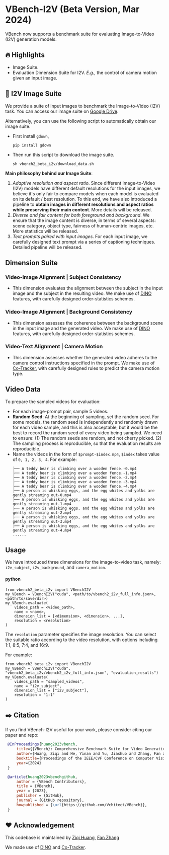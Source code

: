 # VBench-I2V (Beta Version, Mar 2024)

VBench now supports a benchmark suite for evaluating Image-to-Video (I2V) generation models.

## :fire: Highlights
- Image Suite.
- Evaluation Dimension Suite for I2V. *E.g.*, the control of camera motion given an input image.

## :bookmark_tabs: I2V Image Suite
We provide a suite of input images to benchmark the Image-to-Video (I2V) task.
You can access our image suite on [Google Drive](https://drive.google.com/drive/folders/1fdOZKQ7HWZtgutCKKA7CMzOhMFUGv4Zx?usp=sharing). 

Alternatively, you can use the following script to automatically obtain our image suite.

- First install `gdown`,
    ```
    pip install gdown
    ```
- Then run this script to download the image suite.
    ```
    sh vbench2_beta_i2v/download_data.sh
    ```

**Main philosophy behind our Image Suite**:

1. *Adaptive resolution and aspect ratio*.
Since different Image-to-Video (I2V) models have different default resolutions for the input images, we believe it's only fair to compare models when each model is evaluated on its default / best resolution. To this end, we have also introduced a pipeline to **obtain images in different resolutions and aspect ratios while preserving their main content**. More details will be released.
2. *Diverse and fair content for both foreground and background*.
We ensure that the image content is diverse, in terms of several aspects: scene category, object type, fairness of human-centric images, etc. More statistics will be released.
3. *Text prompts paired with input images*.
For each input image, we carefully designed text prompt via a series of captioning techniques. Detailed pipeline will be released.


## Dimension Suite

### Video-Image Alignment | Subject Consistency
- This dimension evaluates the alignment between the subject in the input image and the subject in the resulting video. We make use of [DINO](https://github.com/facebookresearch/dino) features, with carefully designed order-statistics schemes.
### Video-Image Alignment | Background Consistency
- This dimension assesses the coherence between the background scene in the input image and the generated video. We make use of [DINO](https://github.com/facebookresearch/dino) features, with carefully designed order-statistics schemes.
### Video-Text Alignment | Camera Motion
- This dimension assesses whether the generated video adheres to the camera control instructions specified in the prompt. We make use of [Co-Tracker](https://github.com/facebookresearch/co-tracker), with carefully designed rules to predict the camera motion type.



## Video Data
To prepare the sampled videos for evaluation:
- For each image-prompt pair, sample 5 videos.
- **Random Seed**: At the beginning of sampling, set the random seed. For some models, the random seed is independently and randomly drawn for each video sample, and this is also acceptable, but it would be the best to record the random seed of every video being sampled. We need to ensure: (1) The random seeds are random, and not cherry picked. (2) The sampling process is reproducible, so that the evaluation results are reproducible.
- Name the videos in the form of `$prompt-$index.mp4`, `$index` takes value of `0, 1, 2, 3, 4`. For example:
    ```                   
    ├── A teddy bear is climbing over a wooden fence.-0.mp4                                       
    ├── A teddy bear is climbing over a wooden fence.-1.mp4                                       
    ├── A teddy bear is climbing over a wooden fence.-2.mp4                                       
    ├── A teddy bear is climbing over a wooden fence.-3.mp4                                       
    ├── A teddy bear is climbing over a wooden fence.-4.mp4                                       
    ├── A person is whisking eggs, and the egg whites and yolks are gently streaming out-0.mp4                                                                      
    ├── A person is whisking eggs, and the egg whites and yolks are gently streaming out-1.mp4                                                                      
    ├── A person is whisking eggs, and the egg whites and yolks are gently streaming out-2.mp4                                                                      
    ├── A person is whisking eggs, and the egg whites and yolks are gently streaming out-3.mp4                                                                      
    ├── A person is whisking eggs, and the egg whites and yolks are gently streaming out-4.mp4 
    ......
    ```

## Usage

We have introduced three dimensions for the image-to-video task, namely: `i2v_subject`, `i2v_background`, and `camera_motion`. 

#### python
```
from vbench2_beta_i2v import VBenchI2V
my_VBench = VBenchI2V("cuda", <path/to/vbench2_i2v_full_info.json>, <path/to/save/dir>)
my_VBench.evaluate(
    videos_path = <video_path>,
    name = <name>,
    dimension_list = [<dimension>, <dimension>, ...],
    resolution = <resolution>
)
```
The `resolution` parameter specifies the image resolution. You can select the suitable ratio according to the video resolution, with options including 1:1, 8:5, 7:4, and 16:9.

For example: 
```
from vbench2_beta_i2v import VBenchI2V
my_VBench = VBenchI2V("cuda", "vbench2_beta_i2v/vbench2_i2v_full_info.json", "evaluation_results")
my_VBench.evaluate(
    videos_path = "sampled_videos",
    name = "i2v_subject",
    dimension_list = ["i2v_subject"],
    resolution = "1-1"
)
```


## :black_nib: Citation

   If you find VBench-I2V useful for your work, please consider citing our paper and repo:

   ```bibtex
    @InProceedings{huang2023vbench,
        title={{VBench}: Comprehensive Benchmark Suite for Video Generative Models},
        author={Huang, Ziqi and He, Yinan and Yu, Jiashuo and Zhang, Fan and Si, Chenyang and Jiang, Yuming and Zhang, Yuanhan and Wu, Tianxing and Jin, Qingyang and Chanpaisit, Nattapol and Wang, Yaohui and Chen, Xinyuan and Wang, Limin and Lin, Dahua and Qiao, Yu and Liu, Ziwei},
        booktitle={Proceedings of the IEEE/CVF Conference on Computer Vision and Pattern Recognition},
        year={2024}
    }

    @article{huang2023vbenchgithub,
        author = {VBench Contributors},
        title = {VBench},
        year = {2023},
        publisher = {GitHub},
        journal = {GitHub repository},
        howpublished = {\url{https://github.com/Vchitect/VBench}},
    }    
   ```


## :hearts: Acknowledgement

This codebase is maintained by [Ziqi Huang](https://ziqihuangg.github.io/), [Fan Zhang](https://github.com/zhangfan-p)

We made use of [DINO](https://github.com/facebookresearch/dino) and [Co-Tracker](https://github.com/facebookresearch/co-tracker).
